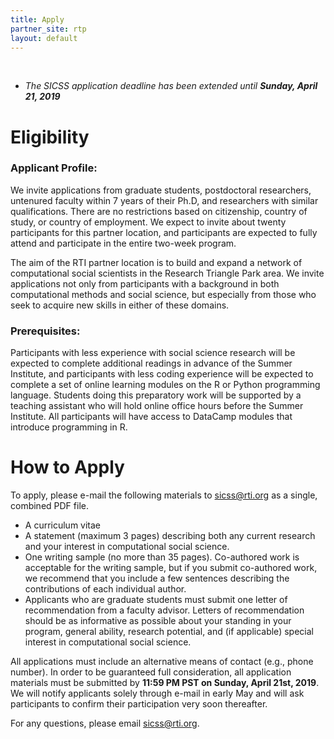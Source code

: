 ```yaml
---
title: Apply
partner_site: rtp
layout: default
---
```


<br>

<ul class="list-group">
  <li class="list-group-item list-group-item-info"><i>The SICSS application deadline has been extended until <b>Sunday, April 21, 2019</b></i></li>
</ul>

# Eligibility

### Applicant Profile:
We invite applications from graduate students, postdoctoral researchers, untenured faculty within 7 years of their Ph.D, and researchers with similar qualifications. There are no restrictions based on citizenship, country of study, or country of employment. We expect to invite about twenty participants for this partner location, and participants are expected to fully attend and participate in the entire two-week program. 

The aim of the RTI partner location is to build and expand a network of computational social scientists in the Research Triangle Park area. We invite applications not only from participants with a background in both computational methods and social science, but especially from those who seek to acquire new skills in either of these domains.

### Prerequisites:
Participants with less experience with social science research will be expected to complete additional readings in advance of the Summer Institute, and participants with less coding experience will be expected to complete a set of online learning modules on the R or Python programming language. Students doing this preparatory work will be supported by a teaching assistant who will hold online office hours before the Summer Institute. All participants will have access to DataCamp modules that introduce programming in R.

# How to Apply
To apply, please e-mail the following materials to <sicss@rti.org> as a single, combined PDF file.

- A curriculum vitae
- A statement (maximum 3 pages) describing both any current research and your interest in computational social science.
- One writing sample (no more than 35 pages). Co-authored work is acceptable for the writing sample, but if you submit co-authored work, we recommend that you include a few sentences describing the contributions of each individual author. 
- Applicants who are graduate students must submit one letter of recommendation from a faculty advisor. Letters of recommendation should be as informative as possible about your standing in your program, general ability, research potential, and (if applicable) special interest in computational social science. 

All applications must include an alternative means of contact (e.g., phone number). In order to be guaranteed full consideration, all application materials must be submitted by **11:59 PM PST on Sunday, April 21st, 2019**. We will notify applicants solely through e-mail in early May and will ask participants to confirm their participation very soon thereafter.

For any questions, please email <sicss@rti.org>. 
